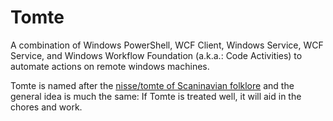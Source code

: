 # Tomte
A combination of Windows PowerShell, WCF Client, Windows Service, WCF Service, and Windows Workflow Foundation (a.k.a.: Code Activities) to automate actions on remote windows machines.

Tomte is named after the [nisse/tomte of Scaninavian folklore](https://en.wikipedia.org/wiki/Nisse_(folklore)#Ancestor_spirit) and the general idea is much the same: If Tomte is treated well,  it will aid in the chores and work.
